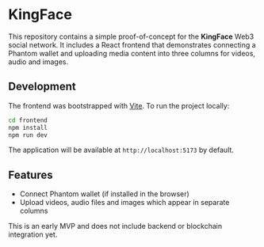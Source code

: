 # KingFace

This repository contains a simple proof-of-concept for the **KingFace** Web3 social network. It includes a React frontend that demonstrates connecting a Phantom wallet and uploading media content into three columns for videos, audio and images.

## Development

The frontend was bootstrapped with [Vite](https://vitejs.dev/). To run the project locally:

```bash
cd frontend
npm install
npm run dev
```

The application will be available at `http://localhost:5173` by default.

## Features

* Connect Phantom wallet (if installed in the browser)
* Upload videos, audio files and images which appear in separate columns

This is an early MVP and does not include backend or blockchain integration yet.
